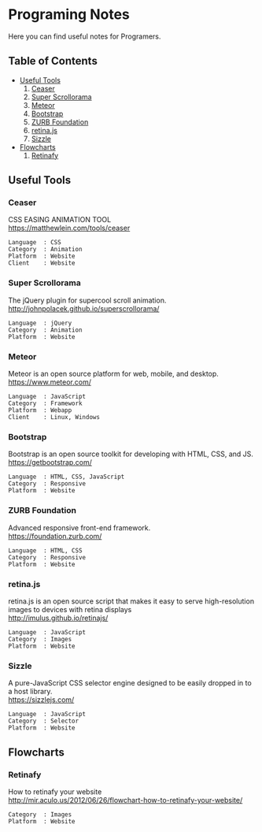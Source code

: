 # Programing Notes
Here you can find useful notes for Programers.
## Table of Contents
* [Useful Tools](#Useful-Tools)
    1. [Ceaser](#Ceaser)
    2. [Super Scrollorama](#Super-Scrollorama)
    3. [Meteor](#Meteor)
    4. [Bootstrap](#Bootstrap)
    5. [ZURB Foundation](#ZURB-Foundation)
    6. [retina.js](#retina.js)
    7. [Sizzle](#Sizzle)
* [Flowcharts](#flowcharts)
    1. [Retinafy](#Retinafy)

## Useful Tools
### Ceaser
CSS EASING ANIMATION TOOL<br/>
https://matthewlein.com/tools/ceaser

```
Language  : CSS
Category  : Animation
Platform  : Website
Client    : Website
```

### Super Scrollorama
The jQuery plugin for supercool scroll animation.<br/>
http://johnpolacek.github.io/superscrollorama/

```
Language  : jQuery
Category  : Animation
Platform  : Website
```

### Meteor
Meteor is an open source platform for 
web, mobile, and desktop.<br/>
https://www.meteor.com/

```
Language  : JavaScript
Category  : Framework
Platform  : Webapp
Client    : Linux, Windows
```

### Bootstrap
Bootstrap is an open source toolkit for developing with HTML, CSS, and JS.<br/>
https://getbootstrap.com/

```
Language  : HTML, CSS, JavaScript
Category  : Responsive
Platform  : Website
```

### ZURB Foundation
Advanced responsive front-end framework.<br/>
https://foundation.zurb.com/

```
Language  : HTML, CSS
Category  : Responsive
Platform  : Website
```

### retina.js
retina.js is an open source script that makes it easy to serve 
high-resolution images to devices with retina displays<br/>
http://imulus.github.io/retinajs/

```
Language  : JavaScript
Category  : Images
Platform  : Website
```

### Sizzle
A pure-JavaScript CSS selector engine
designed to be easily dropped in to a host library.<br/>
https://sizzlejs.com/
```
Language  : JavaScript
Category  : Selector
Platform  : Website
```

## Flowcharts
### Retinafy

How to retinafy your website<br/>
http://mir.aculo.us/2012/06/26/flowchart-how-to-retinafy-your-website/

```
Category  : Images
Platform  : Website
```